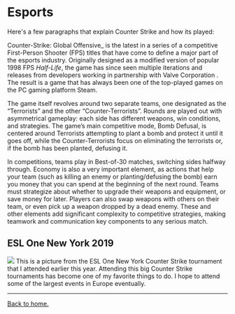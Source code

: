 # Esports
Here's a few paragraphs that explain Counter Strike and how its played:

Counter-Strike: Global Offensive_  is the latest in a series of a competitive First-Person Shooter (FPS) titles that have come to define a major part of the esports industry. Originally designed as a modified version of popular 1998 FPS  _Half-Life_, the game has since seen multiple iterations and releases from developers working in partnership with Valve Corporation  . The result is a game that has always been one of the top-played games on the PC gaming platform Steam.

The game itself revolves around two separate teams, one designated as the “Terrorists” and the other “Counter-Terrorists”. Rounds are played out with asymmetrical gameplay: each side has different weapons, win conditions, and strategies. The game’s main competitive mode, Bomb Defusal, is centered around Terrorists attempting to plant a bomb and protect it until it goes off, while the Counter-Terrorists focus on eliminating the terrorists or, if the bomb has been planted, defusing it.

In competitions, teams play in Best-of-30 matches, switching sides halfway through. Economy is also a very important element, as actions that help your team (such as killing an enemy or planting/defusing the bomb) earn you money that you can spend at the beginning of the next round. Teams must strategize about whether to upgrade their weapons and equipment, or save money for later. Players can also swap weapons with others on their team, or even pick up a weapon dropped by a dead enemy. These and other elements add significant complexity to competitive strategies, making teamwork and communication key components to any serious match.

## ESL One New York 2019
![](https://static.invenglobal.com/upload/image/2019/09/29/i1569799250929965.jpeg)
This is a picture from the ESL One New York Counter Strike tournament that I attended earlier this year. Attending this big Counter Strike tournaments has become one of my favorite things to do. I hope to attend some of the largest events in Europe eventually.



---
[Back to home.](https://github.com/EthanJ11/Final-Project)

